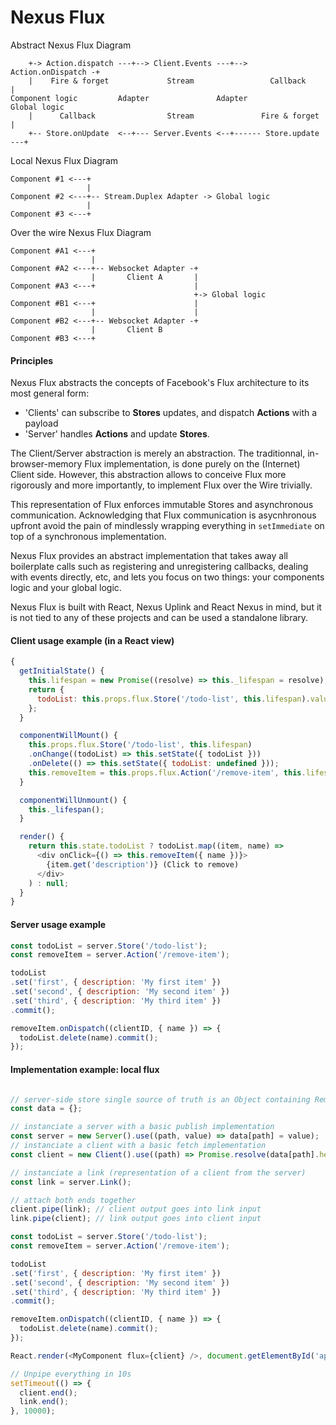 Nexus Flux
==========

Abstract Nexus Flux Diagram
```
    +-> Action.dispatch ---+--> Client.Events ---+--> Action.onDispatch -+
    |    Fire & forget             Stream                 Callback       |
Component logic         Adapter               Adapter               Global logic
    |      Callback                Stream               Fire & forget    |
    +-- Store.onUpdate  <--+--- Server.Events <--+------ Store.update ---+
```


Local Nexus Flux Diagram
```
Component #1 <---+
                 |
Component #2 <---+-- Stream.Duplex Adapter -> Global logic
                 |
Component #3 <---+

```

Over the wire Nexus Flux Diagram
```
Component #A1 <---+
                  |
Component #A2 <---+-- Websocket Adapter -+
                  |       Client A       |
Component #A3 <---+                      |
                                         +-> Global logic
Component #B1 <---+                      |
                  |                      |
Component #B2 <---+-- Websocket Adapter -+
                  |       Client B
Component #B3 <---+
```

#### Principles

Nexus Flux abstracts the concepts of Facebook's Flux architecture to its most general form:
- 'Clients' can subscribe to __Stores__ updates, and dispatch __Actions__ with a payload
- 'Server' handles __Actions__ and update __Stores__.

The Client/Server abstraction is merely an abstraction. The traditionnal, in-browser-memory
Flux implementation, is done purely on the (Internet) Client side. However, this abstraction allows
to conceive Flux more rigorously and more importantly, to implement Flux over the Wire trivially.

This representation of Flux enforces immutable Stores and asynchronous communication. Acknowledging
that Flux communication is asycnhronous upfront avoid the pain of mindlessly wrapping everything in `setImmediate`
on top of a synchronous implementation.

Nexus Flux provides an abstract implementation that takes away all boilerplate calls such as registering and unregistering callbacks, dealing with events directly, etc,
and lets you focus on two things: your components logic and your global logic.

Nexus Flux is built with React, Nexus Uplink and React Nexus in mind, but it is not tied to any of these projects and can be used a standalone library.

#### Client usage example (in a React view)

```js
{
  getInitialState() {
    this.lifespan = new Promise((resolve) => this._lifespan = resolve);
    return {
      todoList: this.props.flux.Store('/todo-list', this.lifespan).value,
    };
  }

  componentWillMount() {
    this.props.flux.Store('/todo-list', this.lifespan)
    .onChange((todoList) => this.setState({ todoList }))
    .onDelete(() => this.setState({ todoList: undefined }));
    this.removeItem = this.props.flux.Action('/remove-item', this.lifespan).dispatch;
  }

  componentWillUnmount() {
    this._lifespan();
  }

  render() {
    return this.state.todoList ? todoList.map((item, name) =>
      <div onClick={() => this.removeItem({ name })}>
        {item.get('description')} (Click to remove)
      </div>
    ) : null;
  }
}
```

#### Server usage example

```js
const todoList = server.Store('/todo-list');
const removeItem = server.Action('/remove-item');

todoList
.set('first', { description: 'My first item' })
.set('second', { description: 'My second item' })
.set('third', { description: 'My third item' })
.commit();

removeItem.onDispatch((clientID, { name }) => {
  todoList.delete(name).commit();
});
```

#### Implementation example: local flux

```js

// server-side store single source of truth is an Object containing Remutable instances
const data = {};

// instanciate a server with a basic publish implementation
const server = new Server().use((path, value) => data[path] = value);
// instanciate a client with a basic fetch implementation
const client = new Client().use((path) => Promise.resolve(data[path].head));

// instanciate a link (representation of a client from the server)
const link = server.Link();

// attach both ends together
client.pipe(link); // client output goes into link input
link.pipe(client); // link output goes into client input

const todoList = server.Store('/todo-list');
const removeItem = server.Action('/remove-item');

todoList
.set('first', { description: 'My first item' })
.set('second', { description: 'My second item' })
.set('third', { description: 'My third item' })
.commit();

removeItem.onDispatch((clientID, { name }) => {
  todoList.delete(name).commit();
});

React.render(<MyComponent flux={client} />, document.getElementById('app-root'));

// Unpipe everything in 10s
setTimeout(() => {
  client.end();
  link.end();
}, 10000);
```
